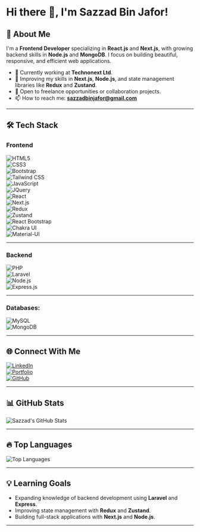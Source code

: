# Hi there 👋, I'm **Sazzad Bin Jafor**!

## 🚀 About Me  
I'm a **Frontend Developer** specializing in **React.js** and **Next.js**, with growing backend skills in **Node.js** and **MongoDB**. I focus on building beautiful, responsive, and efficient web applications.

- 🔭 Currently working at **Technonext Ltd**.  
- 🌱 Improving my skills in **Next.js**, **Node.js**, and state management libraries like **Redux** and **Zustand**.  
- 💼 Open to freelance opportunities or collaboration projects.  
- 📫 How to reach me: **sazzadbinjafor@gmail.com**  

---

## 🛠️ Tech Stack  

### **Frontend**  
![HTML5](https://img.shields.io/badge/HTML5-E34F26?style=flat&logo=html5&logoColor=white)  
![CSS3](https://img.shields.io/badge/CSS3-1572B6?style=flat&logo=css3&logoColor=white)  
![Bootstrap](https://img.shields.io/badge/Bootstrap-563D7C?style=flat&logo=bootstrap&logoColor=white)  
![Tailwind CSS](https://img.shields.io/badge/Tailwind%20CSS-38B2AC?style=flat&logo=tailwind-css&logoColor=white)  
![JavaScript](https://img.shields.io/badge/JavaScript-F7DF1E?style=flat&logo=javascript&logoColor=black)  
![JQuery](https://img.shields.io/badge/jQuery-0769AD?style=flat&logo=jquery&logoColor=white)  
![React](https://img.shields.io/badge/React-20232A?style=flat&logo=react&logoColor=61DAFB)  
![Next.js](https://img.shields.io/badge/Next.js-000000?style=flat&logo=next.js&logoColor=white)  
![Redux](https://img.shields.io/badge/Redux-764ABC?style=flat&logo=redux&logoColor=white)  
![Zustand](https://img.shields.io/badge/Zustand-FFDD67?style=flat&logo=react&logoColor=black)  
![React Bootstrap](https://img.shields.io/badge/React%20Bootstrap-563D7C?style=flat&logo=bootstrap&logoColor=white)  
![Chakra UI](https://img.shields.io/badge/Chakra%20UI-319795?style=flat&logo=chakra-ui&logoColor=white)  
![Material-UI](https://img.shields.io/badge/Material--UI-0081CB?style=flat&logo=mui&logoColor=white)  

---

### **Backend**  
![PHP](https://img.shields.io/badge/PHP-777BB4?style=flat&logo=php&logoColor=white)  
![Laravel](https://img.shields.io/badge/Laravel-FF2D20?style=flat&logo=laravel&logoColor=white)  
![Node.js](https://img.shields.io/badge/Node.js-339933?style=flat&logo=node.js&logoColor=white)  
![Express.js](https://img.shields.io/badge/Express.js-000000?style=flat&logo=express&logoColor=white)

---

### Databases:  
![MySQL](https://img.shields.io/badge/MySQL-00000F?style=flat&logo=mysql&logoColor=white)  
![MongoDB](https://img.shields.io/badge/MongoDB-4EA94B?style=flat&logo=mongodb&logoColor=white)  

---

## 🌐 Connect With Me  
[![LinkedIn](https://img.shields.io/badge/LinkedIn-0077B5?style=flat&logo=linkedin&logoColor=white)](https://linkedin.com/in/sazzadbinjafor)  
[![Portfolio](https://img.shields.io/badge/Portfolio-FF5722?style=flat&logo=google-chrome&logoColor=white)](https://your-portfolio-link.com)  
[![GitHub](https://img.shields.io/badge/GitHub-333333?style=flat&logo=github&logoColor=white)](https://github.com/Sazzad171)  

---

## 📊 GitHub Stats  
![Sazzad's GitHub Stats](https://github-readme-stats.vercel.app/api?username=Sazzad171&show_icons=true&theme=radical)  

---

## 🔥 Top Languages  
![Top Languages](https://github-readme-stats.vercel.app/api/top-langs/?username=Sazzad171&layout=compact&theme=radical)  

---

## 💡 Learning Goals  
- Expanding knowledge of backend development using **Laravel** and **Express**.  
- Improving state management with **Redux** and **Zustand**.  
- Building full-stack applications with **Next.js** and **Node.js**.  

---
